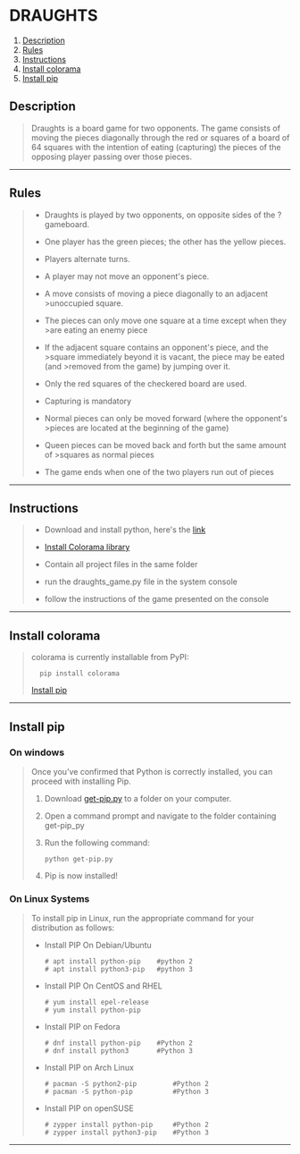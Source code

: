 # DRAUGHTS
1. [Description](#description)
1. [Rules](#rules)
1. [Instructions](#instructions)
1. [Install colorama](#install-colorama)
1. [Install pip](#install-pip)

## Description
>Draughts is a board game for two opponents. The game consists of moving the pieces diagonally through the red or    squares of a board of 64 squares with the intention of eating (capturing) the pieces of the opposing player passing over those pieces.
___
## Rules
>* Draughts is played by two opponents, on opposite sides of the ? gameboard.
>
>* One player has the green pieces; the other has the yellow pieces.
>
>* Players alternate turns.
>
>* A player may not move an opponent's piece.
>
>* A move consists of moving a piece diagonally to an adjacent >unoccupied square. 
>
>* The pieces can only move one square at a time except when they >are eating an enemy piece
>
>* If the adjacent square contains an opponent's piece, and the >square immediately beyond it is vacant, the piece may be eated (and >removed from the game) by jumping over it.
>
>* Only the red squares of the checkered board are used. 
>
>* Capturing is mandatory
>	
>* Normal pieces can only be moved forward (where the opponent's >pieces are located at the beginning of the game)
>
>* Queen pieces can be moved back and forth but the same amount of >squares as normal pieces
>
>* The game ends when one of the two players run out of pieces
___
## Instructions
>* Download and install python, here's the [link](https://www.python.org/downloads/)
>
>* [Install Colorama library](#install-colorama)
>
>* Contain all project files in the same folder
>
>* run the draughts_game.py file in the system console
>
>* follow the instructions of the game presented on the console
___
## Install colorama
>colorama is currently installable from PyPI:
>
>       pip install colorama
> [Install pip](#install-pip)
___
## Install pip 
### On windows
>Once you’ve confirmed that Python is correctly installed, you can proceed with installing Pip.
>1. Download [get-pip.py](https://bootstrap.pypa.io/get-pip.py) to a folder on your computer.
>1. Open a command prompt and navigate to the folder containing get-pip_py
>1. Run the following command:
>
>        python get-pip.py
>1. Pip is now installed!
### On Linux Systems
>To install pip in Linux, run the appropriate command for your distribution as follows:
>* Install PIP On Debian/Ubuntu
>
>       # apt install python-pip	#python 2
>       # apt install python3-pip	#python 3
>* Install PIP On CentOS and RHEL
>
>       # yum install epel-release 
>       # yum install python-pip
>* Install PIP on Fedora
>
>       # dnf install python-pip	#Python 2
>       # dnf install python3		#Python 3
>* Install PIP on Arch Linux
>
>       # pacman -S python2-pip	        #Python 2
>       # pacman -S python-pip	        #Python 3
>* Install PIP on openSUSE
>
>       # zypper install python-pip	    #Python 2
>       # zypper install python3-pip	#Python 3
___
